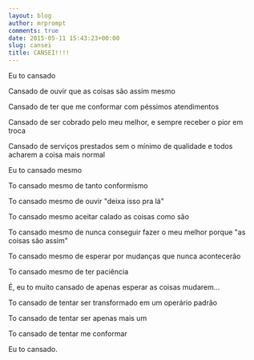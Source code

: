 ```yaml
---
layout: blog
author: mrprompt
comments: true
date: 2015-05-11 15:43:23+00:00
slug: cansei
title: CANSEI!!!!
---
```


Eu to cansado

Cansado de ouvir que as coisas são assim mesmo

Cansado de ter que me conformar com péssimos atendimentos

Cansado de ser cobrado pelo meu melhor, e sempre receber o pior em troca

Cansado de serviços prestados sem o mínimo de qualidade e todos acharem a coisa mais normal

Eu to cansado mesmo

To cansado mesmo de tanto conformismo

To cansado mesmo de ouvir "deixa isso pra lá"

To cansado mesmo aceitar calado as coisas como são

To cansado mesmo de nunca conseguir fazer o meu melhor porque "as coisas são assim"

To cansado mesmo de esperar por mudanças que nunca acontecerão

To cansado mesmo de ter paciência

É, eu to muito cansado de apenas esperar as coisas mudarem...

To cansado de tentar ser transformado em um operário padrão

To cansado de tentar ser apenas mais um

To cansado de tentar me conformar

Eu to cansado.
